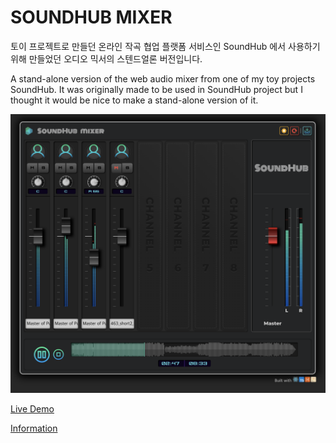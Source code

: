 # SOUNDHUB MIXER

토이 프로젝트로 만들던 온라인 작곡 협업 플랫폼 서비스인 SoundHub 에서 사용하기 위해 만들었던 오디오 믹서의 스텐드얼론 버전입니다.

A stand-alone version of the web audio mixer from one of my toy projects SoundHub.
It was originally made to be used in SoundHub project but I thought it would be nice to make a stand-alone version of it.

![main image](/assets/screenshot1.png)

[Live Demo](http://soundhub-mixer.s3-website.ap-northeast-2.amazonaws.com/)

[Information](https://che1.notion.site/SoundHub-Mixer-9a5f87d062d44e888b07b642125a72cc)
